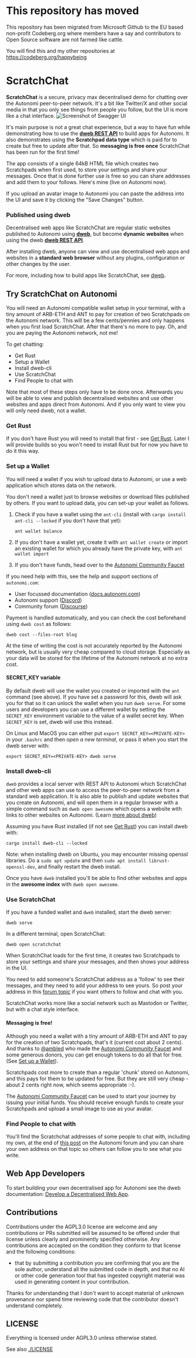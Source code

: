 # This repository has moved

This repository has been migrated from Microsoft Github to the EU based non-profit Codeberg.org where members have a say and contributors to Open Source software are not farmed like cattle.

You will find this and my other repositories at https://codeberg.org/happybeing

# ScratchChat

**ScratchChat** is a secure, privacy max decentralised demo for chatting over the Autonomi peer-to-peer network. It's a bit like Twitter/X and other social media in that you only see things from people you follow, but the UI is more like a chat interface.
![Screenshot of Swagger UI](./misc/scratchchat-screenshot-1.png?raw=true "screenshot of early ScratchChat")


It's main purpose is not a great chat experience, but a way to have fun while demonstrating how to use the **[dweb REST API](https://github.com/happybeing/dweb/tree/main/dweb-cli#web-api)** to build apps for Autonomi. It also demonstrates using the **Scratchpad data type** which is paid for to create but free to update after that. So **messaging is free once** ScratchChat has been run for the first time!

The app consists of a single 64kB HTML file which creates two Scratchpads when first used, to store your settings and share your messages. Once that is done further use is free so you can share addresses and add them to your follows. Here's mine (live on Autonomi now).

If you upload an avatar image to Autonomi you can paste the address into the UI and save it by clicking the "Save Changes" button.

### Published using dweb
Decentralised web apps like ScratchChat are regular static websites published to Autonomi using **[dweb](https://github.com/happybeing/dweb/tree/main/dweb-cli#dweb-command-line-app)**, but become **dynamic websites** when using the dweb **[dweb REST API](https://github.com/happybeing/dweb/tree/main/dweb-cli#web-api)**.

After installing dweb, anyone can view and use decentralised web apps and websites in a **standard web browser** without any plugins, configuration or other changes by the user.

For more, including how to build apps like ScratchChat, see [dweb](https://github.com/happybeing/dweb/blob/main/dweb-cli/README.md#dweb-command-line-app).

## Try ScratchChat on Autonomi
You will need an Autonomi compatible wallet setup in your terminal, with a tiny amount of ARB-ETH and ANT to pay for creation of two Scratchpads on the Autonomi network. This will be a few cents/pennies and only happens when you first load ScratchChat. After that there's no more to pay. Oh, and you are paying the Autonomi network, not me!

To get chatting:

- Get Rust
- Setup a Wallet
- Install dweb-cli
- Use ScratchChat
- Find People to chat with

Note that most of these steps only have to be done once. Afterwards you will be able to view and publish decentralised websites and use other websites and apps direct from Autonomi. And if you only want to view you will only need dweb, not a wallet.

### Get Rust
If you don't have Rust you will need to install that first - see [Get Rust](https://github.com/happybeing/dweb/tree/main/dweb-cli#get-rust). Later I will provide builds so you won't need to install Rust but for now you have to do it this way.

### Set up a Wallet
You will need a wallet if you wish to upload data to Autonomi, or use a web application which stores data on the network.

You don't need a wallet just to browse websites or download files published by others. If you want to upload data, you can set-up your wallet as follows.

1. Check if you have a wallet using the `ant-cli` (install with `cargo install ant-cli --locked` if you don't have that yet):
   ```
   ant wallet balance
   ```
2. If you don't have a wallet yet, create it with `ant wallet create` or import an existing wallet for which you already have the private key, with `ant wallet import`

3. If you don't have funds, head over to the [Autonomi Community Faucet](https://forum.autonomi.community/t/community-faucet-live/41299?u=ambled)

If you need help with this, see the help and support sections of `autonomi.com`:
- User focussed documentation ([docs.autonomi.com](https://docs.autonomi.com))
- Autonomi support ([Discord](https://discord.gg/autonomi))
- Community forum ([Discourse](https://forum.autonomi.community/))

Payment is handled automatically, and you can check the cost beforehand using `dweb cost` as follows:
```
dweb cost --files-root blog
```
At the time of writing the cost is not accurately reported by the Autonomi network, but is usually very cheap compared to cloud storage. Especially as your data will be stored for the lifetime of the Autonomi network at no extra cost.

#### SECRET_KEY variable
By default dweb will use the wallet you created or imported with the `ant` command (see above). If you have set a password for this, dweb will ask you for that so it can unlock the wallet when you run `dweb serve`. For some users and developers you can use a different wallet by setting the `SECRET_KEY` environment variable to the value of a wallet secret key. When `SECRET_KEY` is set, dweb will use this instead.

On Linux and MacOS you can either put `export SECRET_KEY=<PRIVATE-KEY>` in your `.bashrc` and then *open a new terminal*, or pass it when you start the dweb server with:
   ```
   export SECRET_KEY=<PRIVATE-KEY> dweb serve
   ```

### Install dweb-cli
`dweb` provides a local server with REST API to Autonomi which ScratchChat and other web apps can use to access the peer-to-peer network from a standard web application. It is also able to publish and update websites that you create on Autonomi, and will open them in a regular browser with a simple command such as `dweb open awesome` which opens a website with links to other websites on Autonomi. (Learn [more about dweb](https://github.com/happybeing/dweb/tree/main/dweb-cli#dweb-command-line-app))

Assuming you have Rust installed (if not see [Get Rust](https://github.com/happybeing/dweb/tree/main/dweb-cli#get-rust)) you can install dweb with:
```
cargo install dweb-cli --locked
```
Note: when installing dweb on Ubuntu, you may encounter missing openssl libraries. Do a `sudo apt update` and then `sudo apt install librust-openssl-dev`, and finally restart the dweb install.

Once you have `dweb` installed you'll be able to find other websites and apps in the **awesome index** with `dweb open awesome`.

### Use ScratchChat
If you have a funded wallet and `dweb` installed, start the dweb server:
```
dweb serve
```
In a different terminal, open ScratchChat:
```
dweb open scratchchat
```
When ScratchChat loads for the first time, it creates two Scratchpads to store your settings and share your messages, and then shows your address in the UI.

You need to add someone's ScratchChat address as a 'follow' to see their messages, and they need to add your address to see yours. So post your address in this [forum topic](https://forum.autonomi.community/t/scratchchat-join-the-chatters-and-post-your-address-on-this-topic/41776?u=happybeing) if you want others to follow and chat with you.

ScratchChat works more like a social network such as Mastodon or Twitter, but with a chat style interface.

#### Messaging is free!
Although you need a wallet with a tiny amount of ARB-ETH and ANT to pay for the creation of two Scratchpads, that's it (current cost about 2 cents). And thanks to [@ambled](https://forum.autonomi.community/u/ambled/summary) who made the [Autonomi Community Faucet](https://forum.autonomi.community/t/community-faucet-live/41299?u=ambled) and some generous donors, you can get enough tokens to do all that for free. (See [Set up a Wallet](https://forum.autonomi.community/t/scratchchat-join-the-chatters-and-post-your-address-on-this-topic/41776?u=happybeing#p-416361-set-up-a-wallet-1)).

Scratchpads cost more to create than a regular 'chunk' stored on Autonomi, and this pays for them to be updated for free. But they are still very cheap - about 2 cents right now, which seems appropriate :-).

The [Autonomi Community Faucet](https://forum.autonomi.community/t/community-faucet-live/41299?u=ambled) can be used to start your journey by issuing your initial funds. You should receive enough funds to create your Scratchpads and upload a small image to use as your avatar.

### Find People to chat with

You'll find the Scratchchat addresses of some people to chat with, including my own, at the end of [this post](https://forum.autonomi.community/t/scratchchat-join-the-chatters-and-post-your-address-on-this-topic/41776?u=happybeing) on the Autonomi forum and you can share your own address on that topic so others can follow you to see what you write.

## Web App Developers
To start building your own decentralised app for Autonomi see the dweb documentation: [Develop a Decentralised Web App](https://github.com/happybeing/dweb/blob/main/dweb-cli/README.md#develop-a-decentralised-web-app).

## Contributions
Contributions under the AGPL3.0 license are welcome and any contributions or PRs submitted will be assumed to be offered under that license unless clearly and prominently specified otherwise. Any contributions are accepted on the condition they conform to that license and the following conditions:

- that by submitting a contribution you are confirming that you are the sole author, understand all the submitted code in depth, and that no AI or other code generation tool that has ingested copyright material was used in generating content in your contribution.

Thanks for understanding that I don't want to accept material of unknown provenance nor spend time reviewing code that the contributor doesn't understand completely.

## LICENSE

Everything is licensed under AGPL3.0 unless otherwise stated.

See also [./LICENSE](./LICENSE)
